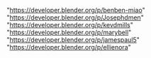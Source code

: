 "https://developer.blender.org/p/benben-miao"
"https://developer.blender.org/p/Josephdmen"
"https://developer.blender.org/p/kevdmills"
"https://developer.blender.org/p/marybell"
"https://developer.blender.org/p/jamespaul5"
"https://developer.blender.org/p/ellienora"
 
